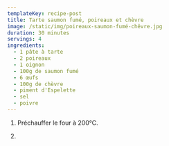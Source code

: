 ```yaml
---
templateKey: recipe-post
title: Tarte saumon fumé, poireaux et chèvre
image: /static/img/poireaux-saumon-fumé-chêvre.jpg
duration: 30 minutes
servings: 4
ingredients:
  - 1 pâte à tarte
  - 2 poireaux
  - 1 oignon
  - 100g de saumon fumé
  - 6 œufs
  - 100g de chèvre
  - piment d'Espelette
  - sel
  - poivre
---
```

1. Préchauffer le four à 200°C.

2.